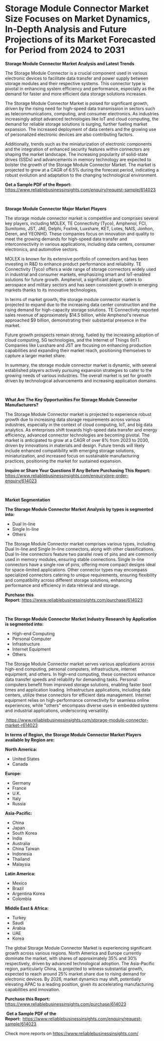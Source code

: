 <p><h1>Storage Module Connector Market Size Focuses on Market Dynamics, In-Depth Analysis and Future Projections of its Market Forecasted for Period from 2024 to 2031</h1></p><p><strong>Storage Module Connector Market Analysis and Latest Trends</strong></p>
<p><p>The Storage Module Connector is a crucial component used in various electronic devices to facilitate data transfer and power supply between storage modules and their respective systems. This connector type is pivotal in enhancing system efficiency and performance, especially as the demand for faster and more efficient data storage solutions increases.</p><p>The Storage Module Connector Market is poised for significant growth, driven by the rising need for high-speed data transmission in sectors such as telecommunications, computing, and consumer electronics. As industries increasingly adopt advanced technologies like IoT and cloud computing, the demand for reliable storage solutions is surging, further fueling market expansion. The increased deployment of data centers and the growing use of personalized electronic devices are also contributing factors.</p><p>Additionally, trends such as the miniaturization of electronic components and the integration of enhanced security features within connectors are shaping the market landscape. The increasing popularity of solid-state drives (SSDs) and advancements in memory technology are expected to bolster the growth of the Storage Module Connector Market. The market is projected to grow at a CAGR of 6.5% during the forecast period, indicating a robust evolution and adaptation to the changing technological environment.</p></p>
<p><strong>Get a Sample PDF of the Report:&nbsp;</strong> <a href="https://www.reliablebusinessinsights.com/enquiry/request-sample/614023?utm_campaign=1117&utm_medium=2&utm_source=Github&utm_content=ia&utm_term=27122024&utm_id=storage-module-connector">https://www.reliablebusinessinsights.com/enquiry/request-sample/614023</a></p>
<p>&nbsp;</p>
<p><strong>Storage Module Connector Major Market Players</strong></p>
<p><p>The storage module connector market is competitive and comprises several key players, including MOLEX, TE Connectivity (Tyco), Amphenol, FCI, Sumitomo, JST, JAE, Delphi, Foxlink, Luxshare, KET, Lotes, NAIS, Jonhon, Deren, and YEONHO. These companies focus on innovation and quality to meet the growing demands for high-speed data transfer and interconnectivity in various applications, including data centers, consumer electronics, and automotive sectors.</p><p>MOLEX is known for its extensive portfolio of connectors and has been investing in R&D to enhance product performance and reliability. TE Connectivity (Tyco) offers a wide range of storage connectors widely used in industrial and consumer markets, emphasizing smart and IoT-enabled solutions for future growth. Amphenol, a significant player, caters to aerospace and military sectors and has seen consistent growth in emerging markets thanks to its innovative technologies.</p><p>In terms of market growth, the storage module connector market is projected to expand due to the increasing data center construction and the rising demand for high-capacity storage solutions. TE Connectivity reported sales revenue of approximately $14.5 billion, while Amphenol's revenue approached $9 billion, demonstrating their substantial presence in the market.</p><p>Future growth prospects remain strong, fueled by the increasing adoption of cloud computing, 5G technologies, and the Internet of Things (IoT). Companies like Luxshare and JST are focusing on enhancing production capabilities and expanding their market reach, positioning themselves to capture a larger market share.</p><p>In summary, the storage module connector market is dynamic, with several established players actively pursuing expansion strategies to cater to the growing needs of various industries. The overall market is set for growth driven by technological advancements and increasing application domains.</p></p>
<p>&nbsp;</p>
<p><strong>What Are The Key Opportunities For Storage Module Connector Manufacturers?</strong></p>
<p><p>The Storage Module Connector market is projected to experience robust growth due to increasing data storage requirements across various industries, especially in the context of cloud computing, IoT, and big data analytics. As enterprises shift towards high-speed data transfer and energy efficiency, advanced connector technologies are becoming pivotal. The market is anticipated to grow at a CAGR of over 8% from 2023 to 2030, driven by innovations in materials and design. Future trends will likely include enhanced compatibility with emerging storage solutions, miniaturization, and increased focus on sustainable manufacturing practices, positioning the market for sustained expansion.</p></p>
<p><strong>Inquire or Share Your Questions If Any Before Purchasing This Report:</strong> <a href="https://www.reliablebusinessinsights.com/enquiry/pre-order-enquiry/614023?utm_campaign=1117&utm_medium=2&utm_source=Github&utm_content=ia&utm_term=27122024&utm_id=storage-module-connector">https://www.reliablebusinessinsights.com/enquiry/pre-order-enquiry/614023</a></p>
<p>&nbsp;</p>
<p><strong>Market Segmentation</strong></p>
<p><strong>The Storage Module Connector Market Analysis by types is segmented into:</strong></p>
<p><ul><li>Dual In-line</li><li>Single In-line</li><li>Others</li></ul></p>
<p><p>The Storage Module Connector market comprises various types, including Dual In-line and Single In-line connectors, along with other classifications. Dual In-line connectors feature two parallel rows of pins and are commonly used in memory modules, ensuring stable connections. Single In-line connectors have a single row of pins, offering more compact designs ideal for space-limited applications. Other connector types may encompass specialized connectors catering to unique requirements, ensuring flexibility and compatibility across different storage solutions, enhancing performance and efficiency in data retrieval and storage.</p></p>
<p><strong>Purchase this Report:&nbsp;</strong><a href="https://www.reliablebusinessinsights.com/purchase/614023?utm_campaign=1117&utm_medium=2&utm_source=Github&utm_content=ia&utm_term=27122024&utm_id=storage-module-connector">https://www.reliablebusinessinsights.com/purchase/614023</a></p>
<p>&nbsp;</p>
<p><strong>The Storage Module Connector Market Industry Research by Application is segmented into:</strong></p>
<p><ul><li>High-end Computing</li><li>Personal Computer</li><li>Infrastructure</li><li>Internet Equipment</li><li>Others</li></ul></p>
<p><p>The Storage Module Connector market serves various applications across high-end computing, personal computers, infrastructure, internet equipment, and others. In high-end computing, these connectors enhance data transfer speeds and reliability for demanding tasks. Personal computers benefit from improved storage solutions, enabling faster boot times and application loading. Infrastructure applications, including data centers, utilize these connectors for efficient data management. Internet equipment relies on high-performance connectivity for seamless online experiences, while "others" encompass diverse uses in embedded systems and industrial applications, underscoring versatility.</p></p>
<p><a href="https://www.reliablebusinessinsights.com/storage-module-connector-market-r614023?utm_campaign=1117&utm_medium=2&utm_source=Github&utm_content=ia&utm_term=27122024&utm_id=storage-module-connector">&nbsp;https://www.reliablebusinessinsights.com/storage-module-connector-market-r614023</a></p>
<p><strong>In terms of Region, the Storage Module Connector Market Players available by Region are:</strong></p>
<p>
    <p> <strong> North America: </strong>
        <ul>
            <li>United States</li>
            <li>Canada</li>
        </ul>
        </p> 
    <p> <strong> Europe: </strong>
        <ul>
            <li>Germany</li>
            <li>France</li>
            <li>U.K.</li>
            <li>Italy</li>
            <li>Russia</li>
        </ul>
        </p> 
    <p> <strong> Asia-Pacific: </strong>
        <ul>
            <li>China</li>
            <li>Japan</li>
            <li>South Korea</li>
            <li>India</li>
            <li>Australia</li>
            <li>China Taiwan</li>
            <li>Indonesia</li>
            <li>Thailand</li>
            <li>Malaysia</li>
        </ul>
        </p> 
    <p> <strong> Latin America: </strong>
        <ul>
            <li>Mexico</li>
            <li>Brazil</li>
            <li>Argentina Korea</li>
            <li>Colombia</li>
        </ul>
        </p> 
    <p> <strong> Middle East & Africa: </strong>
        <ul>
            <li>Turkey</li>
            <li>Saudi</li>
            <li>Arabia</li>
            <li>UAE</li>
            <li>Korea</li>
        </ul>
    </p>
    </p>
<p><p>The global Storage Module Connector Market is experiencing significant growth across various regions. North America and Europe currently dominate the market, with shares of approximately 35% and 30% respectively, driven by advanced technological adoption. The Asia-Pacific region, particularly China, is projected to witness substantial growth, expected to reach around 25% market share due to rising demand for electronic devices. By 2026, market dynamics may shift, potentially elevating APAC to a leading position, given its accelerating manufacturing capabilities and innovation.</p></p>
<p><strong>Purchase this Report: </strong><a href="https://www.reliablebusinessinsights.com/purchase/614023?utm_campaign=1117&utm_medium=2&utm_source=Github&utm_content=ia&utm_term=27122024&utm_id=storage-module-connector">https://www.reliablebusinessinsights.com/purchase/614023</a></p>
<p>&nbsp;<strong>Get a Sample PDF of the Report:&nbsp;&nbsp;</strong><a href="https://www.reliablebusinessinsights.com/enquiry/request-sample/614023?utm_campaign=1117&utm_medium=2&utm_source=Github&utm_content=ia&utm_term=27122024&utm_id=storage-module-connector">https://www.reliablebusinessinsights.com/enquiry/request-sample/614023</a></p>
<p><strong></strong></p>
<p>Check more reports on <a href="https://www.reliablebusinessinsights.com/?utm_campaign=1117&utm_medium=2&utm_source=Github&utm_content=ia&utm_term=27122024&utm_id=storage-module-connector">https://www.reliablebusinessinsights.com/</a></p>